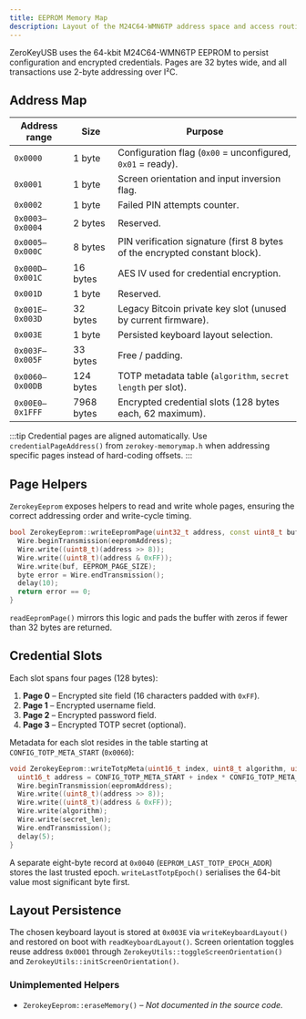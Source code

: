 ```yaml
---
title: EEPROM Memory Map
description: Layout of the M24C64-WMN6TP address space and access routines.
---
```


ZeroKeyUSB uses the 64-kbit M24C64-WMN6TP EEPROM to persist configuration and encrypted credentials. Pages are 32 bytes wide, and all transactions use 2-byte addressing over I²C.

## Address Map

| Address range | Size | Purpose |
|---------------|------|---------|
| `0x0000` | 1 byte | Configuration flag (`0x00` = unconfigured, `0x01` = ready). |
| `0x0001` | 1 byte | Screen orientation and input inversion flag. |
| `0x0002` | 1 byte | Failed PIN attempts counter. |
| `0x0003–0x0004` | 2 bytes | Reserved. |
| `0x0005–0x000C` | 8 bytes | PIN verification signature (first 8 bytes of the encrypted constant block). |
| `0x000D–0x001C` | 16 bytes | AES IV used for credential encryption. |
| `0x001D` | 1 byte | Reserved. |
| `0x001E–0x003D` | 32 bytes | Legacy Bitcoin private key slot (unused by current firmware). |
| `0x003E` | 1 byte | Persisted keyboard layout selection. |
| `0x003F–0x005F` | 33 bytes | Free / padding. |
| `0x0060–0x00DB` | 124 bytes | TOTP metadata table (`algorithm`, `secret length` per slot). |
| `0x00E0–0x1FFF` | 7968 bytes | Encrypted credential slots (128 bytes each, 62 maximum). |

:::tip
Credential pages are aligned automatically. Use `credentialPageAddress()` from `zerokey-memorymap.h` when addressing specific pages instead of hard-coding offsets.
:::

## Page Helpers

`ZerokeyEeprom` exposes helpers to read and write whole pages, ensuring the correct addressing order and write-cycle timing.

```cpp title="zerokey-eeprom.cpp::writeEepromPage"
bool ZerokeyEeprom::writeEepromPage(uint32_t address, const uint8_t buf[32]) {
  Wire.beginTransmission(eepromAddress);
  Wire.write((uint8_t)(address >> 8));
  Wire.write((uint8_t)(address & 0xFF));
  Wire.write(buf, EEPROM_PAGE_SIZE);
  byte error = Wire.endTransmission();
  delay(10);
  return error == 0;
}
```

`readEepromPage()` mirrors this logic and pads the buffer with zeros if fewer than 32 bytes are returned.

## Credential Slots

Each slot spans four pages (128 bytes):

1. **Page 0** – Encrypted site field (16 characters padded with `0xFF`).
2. **Page 1** – Encrypted username field.
3. **Page 2** – Encrypted password field.
4. **Page 3** – Encrypted TOTP secret (optional).

Metadata for each slot resides in the table starting at `CONFIG_TOTP_META_START` (`0x0060`):

```cpp title="zerokey-eeprom.cpp::writeTotpMeta"
void ZerokeyEeprom::writeTotpMeta(uint16_t index, uint8_t algorithm, uint8_t secret_len) {
  uint16_t address = CONFIG_TOTP_META_START + index * CONFIG_TOTP_META_STRIDE;
  Wire.beginTransmission(eepromAddress);
  Wire.write((uint8_t)(address >> 8));
  Wire.write((uint8_t)(address & 0xFF));
  Wire.write(algorithm);
  Wire.write(secret_len);
  Wire.endTransmission();
  delay(5);
}
```

A separate eight-byte record at `0x0040` (`EEPROM_LAST_TOTP_EPOCH_ADDR`) stores the last trusted epoch. `writeLastTotpEpoch()` serialises the 64-bit value most significant byte first.

## Layout Persistence

The chosen keyboard layout is stored at `0x003E` via `writeKeyboardLayout()` and restored on boot with `readKeyboardLayout()`. Screen orientation toggles reuse address `0x0001` through `ZerokeyUtils::toggleScreenOrientation()` and `ZerokeyUtils::initScreenOrientation()`.

### Unimplemented Helpers

- `ZerokeyEeprom::eraseMemory()` – *Not documented in the source code.*
